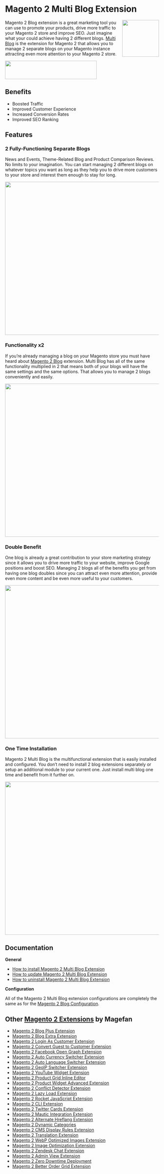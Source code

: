# Magento 2 Multi Blog Extension
<img align="right" width="120" height="120" src="https://cm.magefan.com/mf_webp/jpg/media/catalog/product/cache/016c1dcfcd29d2b85ead3d1156d7ba11/p/h/photo_2020-08-06_13-49-44.webp">

Magento 2 Blog extension is a great marketing tool you can use to promote your products, drive more traffic to your Magento 2 store and improve SEO. Just imagine what your could achieve having 2 different blogs. [Multi Blog](https://magefan.com/magento-2-multi-blog-extension) is the extension for Magento 2 that allows you to manage 2 separate blogs on your Magento instance attracting even more attention to your Magento 2 store.


<a href="https://magefan.com/magento-2-multi-blog-extension"><img width="300" height="60" src="https://cm.magefan.com/mf_webp/png/media/wysiwyg/DOWNLOAD_NOW.webp"></a>

## Benefits

* Boosted Traffic
* Improved Customer Experience
* Increased Conversion Rates
* Improved SEO Ranking


## Features
### 2 Fully-Functioning Separate Blogs

News and Events, Theme-Related Blog and Product Comparison Reviews. No limits to your imagination. You can start managing 2 different blogs on whatever topics you want as long as they help you to drive more customers to your store and interest them enough to stay for long.

<p align="center">
  <img width="900" height="500" src="https://cm.magefan.com/catalog/product/m/a/magento-2-multi-blog-storefront_1.png">
</p>

### Functionality x2
If you’re already managing a blog on your Magento store you must have heard about [Magento 2 Blog](https://magefan.com/magento2-blog-extension) extension. Multi Blog has all of the same functionality multiplied in 2 that means both of your blogs will have the same settings and the same options. That allows you to manage 2 blogs conveniently and easily.

<p align="center">
  <img width="900" height="500" src="https://cm.magefan.com/catalog/product/m/a/magento-2-multi-blog-configuration.png">
</p>

### Double Benefit
One blog is already a great contribution to your store marketing strategy since it allows you to drive more traffic to your website, improve Google positions and boost SEO. Managing 2 blogs all of the benefits you get from having one blog doubles since you can attract even more attention, provide even more content and be even more useful to your customers.

<p align="center">
  <img width="900" height="500" src="https://cm.magefan.com/catalog/product/m/a/magento-2-multi-blog-demo_1.png">
</p>

### One Time Installation
Magento 2 Multi Blog is the multifunctional extension that is easily installed and configured. You don’t need to install 2 blog extensions separately or setup an additional module to your current one. Just install multi blog one time and benefit from it further on.

<p align="center">
  <img width="900" height="500" src="https://cm.magefan.com/catalog/product/m/a/magento-2-second-blog-menu.png">
</p>

## Documentation

**General**
* [How to install Magento 2 Multi Blog Extension](https://magefan.com/magento-2-multi-blog-extension/installationn)
* [How to update Magento 2 Multi Blog Extension](https://magefan.com/magento-2-multi-blog-extension/updating)
* [How to uninstall Magento 2 Multi Blog Extension](https://magefan.com/magento-2-multi-blog-extension/uninstalling)

**Configuration**

All of the Magento 2 Multi Blog extension configurations are completely the same as for the [Magento 2 Blog Configuration](https://magefan.com/blog/magento-2-blog-extension-documentation).


## Other [Magento 2 Extensions](https://magefan.com/magento2-extensions) by Magefan
  * [Magento 2 Blog Plus Extension](https://magefan.com/magento2-blog-extension/pricing)
  * [Magento 2 Blog Extra Extension](https://magefan.com/magento2-blog-extension/pricing)
  * [Magento 2 Login As Customer Extension](https://magefan.com/login-as-customer-magento-2-extension)
  * [Magento 2 Convert Guest to Customer Extension](https://magefan.com/magento2-convert-guest-to-customer)
  * [Magento 2 Facebook Open Graph Extension](https://magefan.com/magento-2-open-graph-extension-og-tags)
  * [Magento 2 Auto Currency Switcher Extension](https://magefan.com/magento-2-currency-switcher-auto-currency-by-country)
  * [Magento 2 Auto Language Switcher Extension](https://magefan.com/magento-2-auto-language-switcher)
  * [Magento 2 GeoIP Switcher Extension](https://magefan.com/magento-2-geoip-switcher-extension)
  * [Magento 2 YouTube Widget Extension](https://magefan.com/magento2-youtube-extension)
  * [Magento 2 Product Grid Inline Editor](https://magefan.com/magento-2-product-grid-inline-editor)
  * [Magento 2 Product Widget Advanced Extension](https://magefan.com/magento-2-product-widget)
  * [Magento 2 Conflict Detector Extension](https://magefan.com/magento2-conflict-detector)
  * [Magento 2 Lazy Load Extension](https://magefan.com/magento-2-image-lazy-load-extension)
  * [Magento 2 Rocket JavaScript Extension](https://magefan.com/rocket-javascript-deferred-javascript)
  * [Magento 2 CLI Extension](https://magefan.com/magento2-cli-extension)
  * [Magento 2 Twitter Cards Extension](https://magefan.com/magento-2-twitter-cards-extension)
  * [Magento 2 Mautic Integration Extension](https://magefan.com/magento-2-mautic-extension)
  * [Magento 2 Alternate Hreflang Extension](https://magefan.com/magento2-alternate-hreflang-extension)
  * [Magento 2 Dynamic Categories](https://magefan.com/magento-2-dynamic-categories)
  * [Magento 2 CMS Display Rules Extension](https://magefan.com/magento-2-cms-display-rules-extension)
  * [Magento 2 Translation Extension](https://magefan.com/magento-2-translation-extension)
  * [Magento 2 WebP Optimized Images Extension](https://magefan.com/magento-2-webp-optimized-images)
  * [Magento 2 Image Optimization Extension](https://magefan.com/magento-2-image-optimization)
  * [Magento 2 Zendesk Chat Extension](https://magefan.com/magento-2-zendesk-chat-extension)
  * [Magento 2 Admin View Extension](https://magefan.com/magento-2-admin-view-extension)
  * [Magento 2 Zero Downtime Deployment](https://magefan.com/blog/magento-2-zero-downtime-deployment)
  * [Magento 2 Better Order Grid Extension](https://magefan.com/magento-2-better-order-grid-extension)

